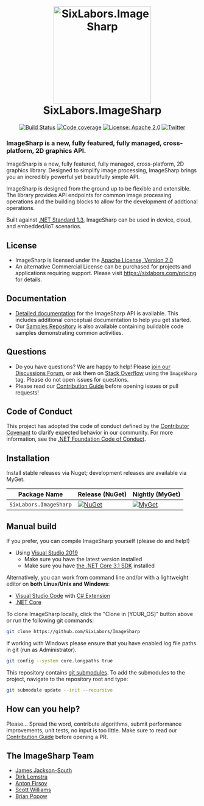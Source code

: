 <h1 align="center">

<img src="https://github.com/SixLabors/Branding/raw/master/icons/imagesharp/sixlabors.imagesharp.svg?sanitize=true" alt="SixLabors.ImageSharp" width="256"/>
<br/>
SixLabors.ImageSharp
</h1>


<div align="center">

[![Build Status](https://img.shields.io/github/workflow/status/SixLabors/ImageSharp/Build/master)](https://github.com/SixLabors/ImageSharp/actions)
[![Code coverage](https://codecov.io/gh/SixLabors/ImageSharp/branch/master/graph/badge.svg)](https://codecov.io/gh/SixLabors/ImageSharp)
[![License: Apache 2.0](https://img.shields.io/badge/license-Apache%202.0-blue.svg)](https://opensource.org/licenses/Apache-2.0)
[![Twitter](https://img.shields.io/twitter/url/http/shields.io.svg?style=flat&logo=twitter)](https://twitter.com/intent/tweet?hashtags=imagesharp,dotnet,oss&text=ImageSharp.+A+new+cross-platform+2D+graphics+API+in+C%23&url=https%3a%2f%2fgithub.com%2fSixLabors%2fImageSharp&via=sixlabors)

</div>

### **ImageSharp** is a new, fully featured, fully managed, cross-platform, 2D graphics API. 

ImageSharp is a new, fully featured, fully managed, cross-platform, 2D graphics library. Designed to simplify image processing, ImageSharp brings you an incredibly powerful yet beautifully simple API.

ImageSharp is designed from the ground up to be flexible and extensible. The library provides API endpoints for common image processing operations and the building blocks to allow for the development of addtional operations.

Built against [.NET Standard 1.3](https://docs.microsoft.com/en-us/dotnet/standard/net-standard), ImageSharp can be used in device, cloud, and embedded/IoT scenarios.


## License
  
- ImageSharp is licensed under the [Apache License, Version 2.0](https://opensource.org/licenses/Apache-2.0)  
- An alternative Commercial License can be purchased for projects and applications requiring support.
Please visit https://sixlabors.com/pricing for details.

## Documentation

- [Detailed documentation](https://sixlabors.github.io/docs/) for the ImageSharp API is available. This includes additional conceptual documentation to help you get started.
- Our [Samples Repository](https://github.com/SixLabors/Samples/tree/master/ImageSharp) is also available containing buildable code samples demonstrating common activities.

## Questions

- Do you have questions? We are happy to help! Please [join our Discussions Forum](https://github.com/SixLabors/ImageSharp/discussions/category_choices), or ask them on [Stack Overflow](https://stackoverflow.com) using the `ImageSharp` tag. Please do not open issues for questions.
- Please read our [Contribution Guide](https://github.com/SixLabors/ImageSharp/blob/master/.github/CONTRIBUTING.md) before opening issues or pull requests!

## Code of Conduct  
This project has adopted the code of conduct defined by the [Contributor Covenant](https://contributor-covenant.org/) to clarify expected behavior in our community.
For more information, see the [.NET Foundation Code of Conduct](https://dotnetfoundation.org/code-of-conduct).

## Installation 

Install stable releases via Nuget; development releases are available via MyGet.

| Package Name                   | Release (NuGet) | Nightly (MyGet) |
|--------------------------------|-----------------|-----------------|
| `SixLabors.ImageSharp`         | [![NuGet](https://img.shields.io/nuget/v/SixLabors.ImageSharp.svg)](https://www.nuget.org/packages/SixLabors.ImageSharp/) | [![MyGet](https://img.shields.io/myget/sixlabors/v/SixLabors.ImageSharp.svg)](https://www.myget.org/feed/sixlabors/package/nuget/SixLabors.ImageSharp) |

## Manual build

If you prefer, you can compile ImageSharp yourself (please do and help!)

- Using [Visual Studio 2019](https://visualstudio.microsoft.com/vs/)
  - Make sure you have the latest version installed
  - Make sure you have [the .NET Core 3.1 SDK](https://www.microsoft.com/net/core#windows) installed

Alternatively, you can work from command line and/or with a lightweight editor on **both Linux/Unix and Windows**:

- [Visual Studio Code](https://code.visualstudio.com/) with [C# Extension](https://marketplace.visualstudio.com/items?itemName=ms-vscode.csharp)
- [.NET Core](https://www.microsoft.com/net/core#linuxubuntu)

To clone ImageSharp locally, click the "Clone in [YOUR_OS]" button above or run the following git commands:

```bash
git clone https://github.com/SixLabors/ImageSharp
```

If working with Windows please ensure that you have enabled log file paths in git (run as Administrator).

```bash
git config --system core.longpaths true
```

This repository contains [git submodules](https://blog.github.com/2016-02-01-working-with-submodules/). To add the submodules to the project, navigate to the repository root and type:

``` bash
git submodule update --init --recursive
```

## How can you help?

Please... Spread the word, contribute algorithms, submit performance improvements, unit tests, no input is too little. Make sure to read our [Contribution Guide](https://github.com/SixLabors/ImageSharp/blob/master/.github/CONTRIBUTING.md) before opening a PR.

## The ImageSharp Team

- [James Jackson-South](https://github.com/jimbobsquarepants)
- [Dirk Lemstra](https://github.com/dlemstra)
- [Anton Firsov](https://github.com/antonfirsov)
- [Scott Williams](https://github.com/tocsoft)
- [Brian Popow](https://github.com/brianpopow)
